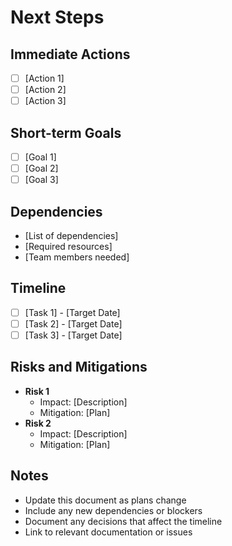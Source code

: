 # Next Steps

## Immediate Actions
- [ ] [Action 1]
- [ ] [Action 2]
- [ ] [Action 3]

## Short-term Goals
- [ ] [Goal 1]
- [ ] [Goal 2]
- [ ] [Goal 3]

## Dependencies
- [List of dependencies]
- [Required resources]
- [Team members needed]

## Timeline
- [ ] [Task 1] - [Target Date]
- [ ] [Task 2] - [Target Date]
- [ ] [Task 3] - [Target Date]

## Risks and Mitigations
- **Risk 1**
  - Impact: [Description]
  - Mitigation: [Plan]
- **Risk 2**
  - Impact: [Description]
  - Mitigation: [Plan]

## Notes
- Update this document as plans change
- Include any new dependencies or blockers
- Document any decisions that affect the timeline
- Link to relevant documentation or issues 